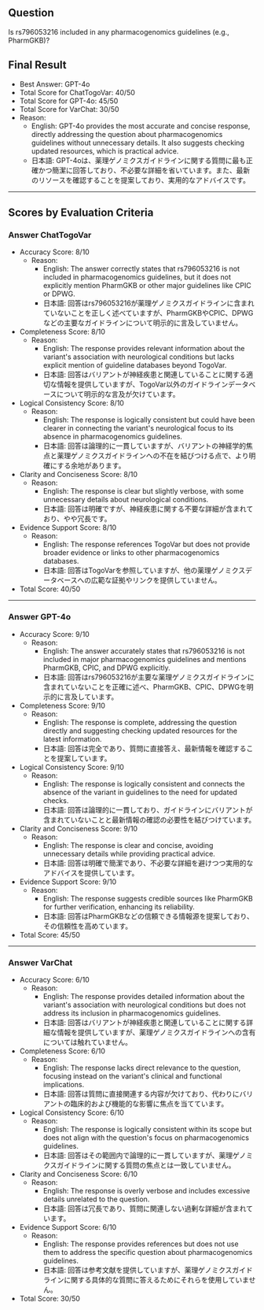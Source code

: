 ## Question

Is rs796053216 included in any pharmacogenomics guidelines (e.g., PharmGKB)?

## Final Result

- Best Answer: GPT-4o
- Total Score for ChatTogoVar: 40/50
- Total Score for GPT-4o: 45/50
- Total Score for VarChat: 30/50
- Reason:
  - English: GPT-4o provides the most accurate and concise response, directly addressing the question about pharmacogenomics guidelines without unnecessary details. It also suggests checking updated resources, which is practical advice.
  - 日本語: GPT-4oは、薬理ゲノミクスガイドラインに関する質問に最も正確かつ簡潔に回答しており、不必要な詳細を省いています。また、最新のリソースを確認することを提案しており、実用的なアドバイスです。

---

## Scores by Evaluation Criteria

### Answer ChatTogoVar
- Accuracy Score: 8/10
  - Reason: 
    - English: The answer correctly states that rs796053216 is not included in pharmacogenomics guidelines, but it does not explicitly mention PharmGKB or other major guidelines like CPIC or DPWG.
    - 日本語: 回答はrs796053216が薬理ゲノミクスガイドラインに含まれていないことを正しく述べていますが、PharmGKBやCPIC、DPWGなどの主要なガイドラインについて明示的に言及していません。
- Completeness Score: 8/10
  - Reason: 
    - English: The response provides relevant information about the variant's association with neurological conditions but lacks explicit mention of guideline databases beyond TogoVar.
    - 日本語: 回答はバリアントが神経疾患と関連していることに関する適切な情報を提供していますが、TogoVar以外のガイドラインデータベースについて明示的な言及が欠けています。
- Logical Consistency Score: 8/10
  - Reason: 
    - English: The response is logically consistent but could have been clearer in connecting the variant's neurological focus to its absence in pharmacogenomics guidelines.
    - 日本語: 回答は論理的に一貫していますが、バリアントの神経学的焦点と薬理ゲノミクスガイドラインへの不在を結びつける点で、より明確にする余地があります。
- Clarity and Conciseness Score: 8/10
  - Reason: 
    - English: The response is clear but slightly verbose, with some unnecessary details about neurological conditions.
    - 日本語: 回答は明確ですが、神経疾患に関する不要な詳細が含まれており、やや冗長です。
- Evidence Support Score: 8/10
  - Reason: 
    - English: The response references TogoVar but does not provide broader evidence or links to other pharmacogenomics databases.
    - 日本語: 回答はTogoVarを参照していますが、他の薬理ゲノミクスデータベースへの広範な証拠やリンクを提供していません。
- Total Score: 40/50

---

### Answer GPT-4o
- Accuracy Score: 9/10
  - Reason: 
    - English: The answer accurately states that rs796053216 is not included in major pharmacogenomics guidelines and mentions PharmGKB, CPIC, and DPWG explicitly.
    - 日本語: 回答はrs796053216が主要な薬理ゲノミクスガイドラインに含まれていないことを正確に述べ、PharmGKB、CPIC、DPWGを明示的に言及しています。
- Completeness Score: 9/10
  - Reason: 
    - English: The response is complete, addressing the question directly and suggesting checking updated resources for the latest information.
    - 日本語: 回答は完全であり、質問に直接答え、最新情報を確認することを提案しています。
- Logical Consistency Score: 9/10
  - Reason: 
    - English: The response is logically consistent and connects the absence of the variant in guidelines to the need for updated checks.
    - 日本語: 回答は論理的に一貫しており、ガイドラインにバリアントが含まれていないことと最新情報の確認の必要性を結びつけています。
- Clarity and Conciseness Score: 9/10
  - Reason: 
    - English: The response is clear and concise, avoiding unnecessary details while providing practical advice.
    - 日本語: 回答は明確で簡潔であり、不必要な詳細を避けつつ実用的なアドバイスを提供しています。
- Evidence Support Score: 9/10
  - Reason: 
    - English: The response suggests credible sources like PharmGKB for further verification, enhancing its reliability.
    - 日本語: 回答はPharmGKBなどの信頼できる情報源を提案しており、その信頼性を高めています。
- Total Score: 45/50

---

### Answer VarChat
- Accuracy Score: 6/10
  - Reason: 
    - English: The response provides detailed information about the variant's association with neurological conditions but does not address its inclusion in pharmacogenomics guidelines.
    - 日本語: 回答はバリアントが神経疾患と関連していることに関する詳細な情報を提供していますが、薬理ゲノミクスガイドラインへの含有については触れていません。
- Completeness Score: 6/10
  - Reason: 
    - English: The response lacks direct relevance to the question, focusing instead on the variant's clinical and functional implications.
    - 日本語: 回答は質問に直接関連する内容が欠けており、代わりにバリアントの臨床的および機能的な影響に焦点を当てています。
- Logical Consistency Score: 6/10
  - Reason: 
    - English: The response is logically consistent within its scope but does not align with the question's focus on pharmacogenomics guidelines.
    - 日本語: 回答はその範囲内で論理的に一貫していますが、薬理ゲノミクスガイドラインに関する質問の焦点とは一致していません。
- Clarity and Conciseness Score: 6/10
  - Reason: 
    - English: The response is overly verbose and includes excessive details unrelated to the question.
    - 日本語: 回答は冗長であり、質問に関連しない過剰な詳細が含まれています。
- Evidence Support Score: 6/10
  - Reason: 
    - English: The response provides references but does not use them to address the specific question about pharmacogenomics guidelines.
    - 日本語: 回答は参考文献を提供していますが、薬理ゲノミクスガイドラインに関する具体的な質問に答えるためにそれらを使用していません。
- Total Score: 30/50